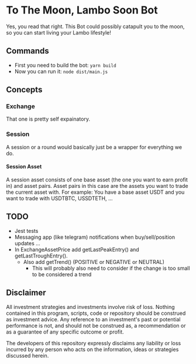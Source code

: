 # To The Moon, Lambo Soon Bot

Yes, you read that right. This Bot could possibly catapult you to the moon, so you can start living your Lambo lifestyle!

## Commands

* First you need to build the bot: `yarn build`
* Now you can run it: `node dist/main.js`

## Concepts

### Exchange

That one is pretty self expainatory.

### Session

A session or a round would basically just be a wrapper for everything we do.

#### Session Asset

A session asset consists of one base asset (the one you want to earn profit in) and asset pairs.
Asset pairs in this case are the assets you want to trade the current asset with.
For example: You have a base asset USDT and you want to trade with USDTBTC, USSDTETH, ...

## TODO

* Jest tests
* Messaging app (like telegram) notifications when buy/sell/position updates ...
* In ExchangeAssetPrice add getLastPeakEntry() and getLastTroughEntry().
  * Also add getTrend() (POSITIVE or NEGATIVE or NEUTRAL)
    * This will probably also need to consider if the change is too small to be considered a trend


## Disclaimer

All investment strategies and investments involve risk of loss.
Nothing contained in this program, scripts, code or repository should be construed as investment advice.
Any reference to an investment's past or potential performance is not,
and should not be construed as, a recommendation or as a guarantee of any specific outcome or profit.

The developers of this repository expressly disclaims any liability or loss
incurred by any person who acts on the information, ideas or strategies discussed herein.
